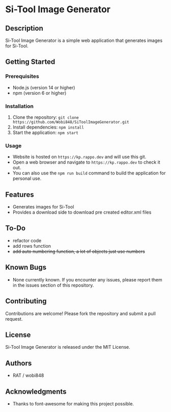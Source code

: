 # Si-Tool Image Generator

## Description

Si-Tool Image Generator is a simple web application that generates images for Si-Tool.

## Getting Started

### Prerequisites

* Node.js (version 14 or higher)
* npm (version 6 or higher)

### Installation

1. Clone the repository: `git clone https://github.com/Wobi848/SiToolImageGenerator.git`
2. Install dependencies: `npm install`
3. Start the application: `npm start`

### Usage

* Website is hosted on `https://kp.rappo.dev` and will use this git.
* Open a web browser and navigate to `https://kp.rappo.dev` to check it out.
* You can also use the `npm run build` command to build the application for personal use.

## Features

* Generates images for Si-Tool
* Provides a download side to download pre created editor.xml files

## To-Do

* refactor code
* add rows function
* ~~add auto numbering function, a lot of objects just use numbers~~

## Known Bugs

* None currently known. If you encounter any issues, please report them in the issues section of this repository.

## Contributing

Contributions are welcome! Please fork the repository and submit a pull request.

## License

Si-Tool Image Generator is released under the MIT License.

## Authors

* RAT / wobi848

## Acknowledgments

* Thanks to font-awesome for making this project possible.
